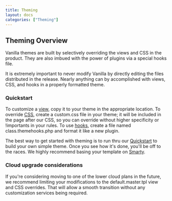 ```yaml
---
title: Theming
layout: docs
categories: ["Theming"]
---
```


## Theming Overview

Vanilla themes are built by selectively overriding the views and CSS in the product. They are also imbued with the power of plugins via a special hooks file.

It is extremely important to never modify Vanilla by directly editing the files distributed in the release. Nearly anything can by accomplished with views, CSS, and hooks in a properly formatted theme.

### Quickstart

To customize a [view](/theming/views), copy it to your theme in the appropriate location. To override [CSS](/theming/css), create a custom.css file in your theme; it will be included in the page after our CSS, so you can override without higher specificity or !importants in your rules. To use [hooks](/theming/hooks), create a file named class.themehooks.php and format it like a new plugin.

The best way to get started with theming is to run thru our [Quickstart](/theming/quickstart) to build your own simple theme. Once you see how it's done, you'll be off to the races. We highly recommend basing your template on [Smarty](/theming/smarty).

### Cloud upgrade considerations

If you're considering moving to one of the lower cloud plans in the future, we recommend limiting your modifications to the default.master.tpl view and CSS overrides. That will allow a smooth transition without any customization services being required.
